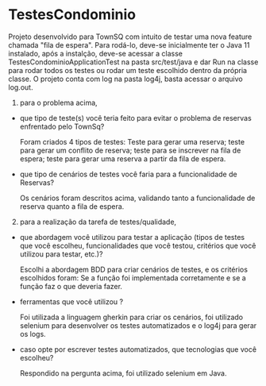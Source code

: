 # TestesCondominio

  Projeto desenvolvido para TownSQ com intuito de testar uma nova feature chamada "fila de espera".
Para rodá-lo, deve-se inicialmente ter o Java 11 instalado, após a instalção, deve-se acessar a classe TestesCondominioApplicationTest na pasta src/test/java e dar Run na classe para rodar todos os testes ou rodar um teste escolhido dentro da própria classe.
  O projeto conta com log na pasta log4j, basta acessar o arquivo log.out.

1. para o problema acima,

- que tipo de teste(s) você teria feito para evitar o problema de reservas enfrentado pelo TownSq?
  
  Foram criados 4 tipos de testes: Teste para gerar uma reserva; teste para gerar um conflito de reserva; teste para se inscrever na fila de espera; teste para gerar uma reserva a partir da fila de espera.

- que tipo de cenários de testes você faria para a funcionalidade de Reservas?
  
  Os cenários foram descritos acima, validando tanto a funcionalidade de reserva quanto a fila de espera.
  
2. para a realização da tarefa de testes/qualidade,

- que abordagem você utilizou para testar a aplicação (tipos de testes que você
escolheu, funcionalidades que você testou, critérios que você utilizou para testar, etc.)?
  
  Escolhi a abordagem BDD para criar cenários de testes, e os critérios escolhidos foram: Se a função foi implementada corretamente e se a função faz o que deveria fazer.

- ferramentas que você utilizou ?
  
  Foi utilizada a linguagem gherkin para criar os cenários, foi utilizado selenium para desenvolver os testes automatizados e o log4j para gerar os logs.
- caso opte por escrever testes automatizados, que tecnologias que você escolheu?
  
  Respondido na pergunta acima, foi utilizado selenium em Java.
